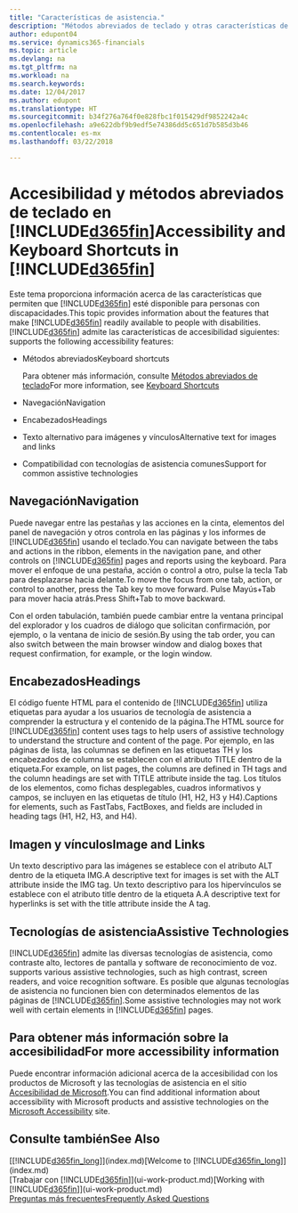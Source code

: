 ```yaml
---
title: "Características de asistencia."
description: "Métodos abreviados de teclado y otras características de asistencia."
author: edupont04
ms.service: dynamics365-financials
ms.topic: article
ms.devlang: na
ms.tgt_pltfrm: na
ms.workload: na
ms.search.keywords: 
ms.date: 12/04/2017
ms.author: edupont
ms.translationtype: HT
ms.sourcegitcommit: b34f276a764f0e828fbc1f015429df9852242a4c
ms.openlocfilehash: a9e622dbf9b9edf5e74386dd5c651d7b585d3b46
ms.contentlocale: es-mx
ms.lasthandoff: 03/22/2018

---
```

# <a name="accessibility-and-keyboard-shortcuts-in-included365finincludesd365finmdmd"></a><span data-ttu-id="1b6cb-103">Accesibilidad y métodos abreviados de teclado en [!INCLUDE[d365fin](includes/d365fin_md.md)]</span><span class="sxs-lookup"><span data-stu-id="1b6cb-103">Accessibility and Keyboard Shortcuts in [!INCLUDE[d365fin](includes/d365fin_md.md)]</span></span>
<span data-ttu-id="1b6cb-104">Este tema proporciona información acerca de las características que permiten que [!INCLUDE[d365fin](includes/d365fin_md.md)] esté disponible para personas con discapacidades.</span><span class="sxs-lookup"><span data-stu-id="1b6cb-104">This topic provides information about the features that make [!INCLUDE[d365fin](includes/d365fin_md.md)] readily available to people with disabilities.</span></span> [!INCLUDE[d365fin](includes/d365fin_md.md)]<span data-ttu-id="1b6cb-105"> admite las características de accesibilidad siguientes:</span><span class="sxs-lookup"><span data-stu-id="1b6cb-105"> supports the following accessibility features:</span></span>  

-   <span data-ttu-id="1b6cb-106">Métodos abreviados</span><span class="sxs-lookup"><span data-stu-id="1b6cb-106">Keyboard shortcuts</span></span>

    <span data-ttu-id="1b6cb-107">Para obtener más información, consulte [Métodos abreviados de teclado](keyboard-shortcuts.md)</span><span class="sxs-lookup"><span data-stu-id="1b6cb-107">For more information, see [Keyboard Shortcuts](keyboard-shortcuts.md)</span></span>

-   <span data-ttu-id="1b6cb-108">Navegación</span><span class="sxs-lookup"><span data-stu-id="1b6cb-108">Navigation</span></span>  

-   <span data-ttu-id="1b6cb-109">Encabezados</span><span class="sxs-lookup"><span data-stu-id="1b6cb-109">Headings</span></span>  

-   <span data-ttu-id="1b6cb-110">Texto alternativo para imágenes y vínculos</span><span class="sxs-lookup"><span data-stu-id="1b6cb-110">Alternative text for images and links</span></span>  

-   <span data-ttu-id="1b6cb-111">Compatibilidad con tecnologías de asistencia comunes</span><span class="sxs-lookup"><span data-stu-id="1b6cb-111">Support for common assistive technologies</span></span>  

<!-- moved to separate article
##  <a name="Keyboard"></a> Keyboard Shortcuts in the browser
 [!INCLUDE[d365fin](includes/d365fin_md.md)] supports the keyboard shortcuts that are supported by most web browsers. The keyboard shortcuts described here refer to the U.S. keyboard layout. The layout of the keys on other keyboards may not correspond exactly to the keys on a U.S. keyboard.  

|To do this|Press|  
|----------------|-----------|  
|To move focus to the next or previous control or element on a page, such as buttons, fields, or items in a list.|Tab, Shift+Tab|  
|To enable or access the element or control that is in focus.|Enter|  
|To scroll items up and down in a list.|Up Arrow, Down Arrow|  
|To scroll columns of an item left and right in a list.|Left Arrow, Right Arrow|  
|To open a drop-down list or look up a value for a field.|Alt+Down Arrow|  
|To move focus to the next element outside the list.|Ctrl + Enter|  
|To see the transactions that resulted in a calculated value in a field.|Alt+Right Arrow|  

-->

##  <a name="Navigation"></a> <span data-ttu-id="1b6cb-112">Navegación</span><span class="sxs-lookup"><span data-stu-id="1b6cb-112">Navigation</span></span>  
 <span data-ttu-id="1b6cb-113">Puede navegar entre las pestañas y las acciones en la cinta, elementos del panel de navegación y otros controla en las páginas y los informes de [!INCLUDE[d365fin](includes/d365fin_md.md)] usando el teclado.</span><span class="sxs-lookup"><span data-stu-id="1b6cb-113">You can navigate between the tabs and actions in the ribbon, elements in the navigation pane, and other controls on [!INCLUDE[d365fin](includes/d365fin_md.md)] pages and reports using the keyboard.</span></span> <span data-ttu-id="1b6cb-114">Para mover el enfoque de una pestaña, acción o control a otro, pulse la tecla Tab para desplazarse hacia delante.</span><span class="sxs-lookup"><span data-stu-id="1b6cb-114">To move the focus from one tab, action, or control to another, press the Tab key to move forward.</span></span> <span data-ttu-id="1b6cb-115">Pulse Mayús+Tab para mover hacia atrás.</span><span class="sxs-lookup"><span data-stu-id="1b6cb-115">Press Shift+Tab to move backward.</span></span>  

 <span data-ttu-id="1b6cb-116">Con el orden tabulación, también puede cambiar entre la ventana principal del explorador y los cuadros de diálogo que solicitan confirmación, por ejemplo, o la ventana de inicio de sesión.</span><span class="sxs-lookup"><span data-stu-id="1b6cb-116">By using the tab order, you can also switch between the main browser window and dialog boxes that request confirmation, for example, or the login window.</span></span>  

##  <a name="Headings"></a> <span data-ttu-id="1b6cb-117">Encabezados</span><span class="sxs-lookup"><span data-stu-id="1b6cb-117">Headings</span></span>  
 <span data-ttu-id="1b6cb-118">El código fuente HTML para el contenido de [!INCLUDE[d365fin](includes/d365fin_md.md)] utiliza etiquetas para ayudar a los usuarios de tecnología de asistencia a comprender la estructura y el contenido de la página.</span><span class="sxs-lookup"><span data-stu-id="1b6cb-118">The HTML source for [!INCLUDE[d365fin](includes/d365fin_md.md)] content uses tags to help users of assistive technology to understand the structure and content of the page.</span></span> <span data-ttu-id="1b6cb-119">Por ejemplo, en las páginas de lista, las columnas se definen en las etiquetas TH y los encabezados de columna se establecen con el atributo TITLE dentro de la etiqueta.</span><span class="sxs-lookup"><span data-stu-id="1b6cb-119">For example, on list pages, the columns are defined in TH tags and the column headings are set with TITLE attribute inside the tag.</span></span> <span data-ttu-id="1b6cb-120">Los títulos de los elementos, como fichas desplegables, cuadros informativos y campos, se incluyen en las etiquetas de título (H1, H2, H3 y H4).</span><span class="sxs-lookup"><span data-stu-id="1b6cb-120">Captions for elements, such as FastTabs, FactBoxes, and fields are included in heading tags (H1, H2, H3, and H4).</span></span>  

##  <a name="Images"></a> <span data-ttu-id="1b6cb-121">Imagen y vínculos</span><span class="sxs-lookup"><span data-stu-id="1b6cb-121">Image and Links</span></span>  
 <span data-ttu-id="1b6cb-122">Un texto descriptivo para las imágenes se establece con el atributo ALT dentro de la etiqueta IMG.</span><span class="sxs-lookup"><span data-stu-id="1b6cb-122">A descriptive text for images is set with the ALT attribute inside the IMG tag.</span></span> <span data-ttu-id="1b6cb-123">Un texto descriptivo para los hipervínculos se establece con el atributo title dentro de la etiqueta A.</span><span class="sxs-lookup"><span data-stu-id="1b6cb-123">A descriptive text for hyperlinks is set with the title attribute inside the A tag.</span></span>  

##  <a name="AssistiveTech"></a> <span data-ttu-id="1b6cb-124">Tecnologías de asistencia</span><span class="sxs-lookup"><span data-stu-id="1b6cb-124">Assistive Technologies</span></span>  
[!INCLUDE[d365fin](includes/d365fin_md.md)]<span data-ttu-id="1b6cb-125"> admite las diversas tecnologías de asistencia, como contraste alto, lectores de pantalla y software de reconocimiento de voz.</span><span class="sxs-lookup"><span data-stu-id="1b6cb-125"> supports various assistive technologies, such as high contrast, screen readers, and voice recognition software.</span></span> <span data-ttu-id="1b6cb-126">Es posible que algunas tecnologías de asistencia no funcionen bien con determinados elementos de las páginas de [!INCLUDE[d365fin](includes/d365fin_md.md)].</span><span class="sxs-lookup"><span data-stu-id="1b6cb-126">Some assistive technologies may not work well with certain elements in [!INCLUDE[d365fin](includes/d365fin_md.md)] pages.</span></span>  

## <a name="for-more-accessibility-information"></a><span data-ttu-id="1b6cb-127">Para obtener más información sobre la accesibilidad</span><span class="sxs-lookup"><span data-stu-id="1b6cb-127">For more accessibility information</span></span>  
<span data-ttu-id="1b6cb-128">Puede encontrar información adicional acerca de la accesibilidad con los productos de Microsoft y las tecnologías de asistencia en el sitio [Accesibilidad de Microsoft](http://go.microsoft.com/fwlink/?LinkId=262160).</span><span class="sxs-lookup"><span data-stu-id="1b6cb-128">You can find additional information about accessibility with Microsoft products and assistive technologies on the [Microsoft Accessibility](http://go.microsoft.com/fwlink/?LinkId=262160) site.</span></span>

## <a name="see-also"></a><span data-ttu-id="1b6cb-129">Consulte también</span><span class="sxs-lookup"><span data-stu-id="1b6cb-129">See Also</span></span>
<span data-ttu-id="1b6cb-130">[[!INCLUDE[d365fin_long](includes/d365fin_long_md.md)]](index.md)</span><span class="sxs-lookup"><span data-stu-id="1b6cb-130">[Welcome to [!INCLUDE[d365fin_long](includes/d365fin_long_md.md)]](index.md)</span></span>  
<span data-ttu-id="1b6cb-131">[Trabajar con [!INCLUDE[d365fin](includes/d365fin_md.md)]](ui-work-product.md)</span><span class="sxs-lookup"><span data-stu-id="1b6cb-131">[Working with [!INCLUDE[d365fin](includes/d365fin_md.md)]](ui-work-product.md)</span></span>  
[<span data-ttu-id="1b6cb-132">Preguntas más frecuentes</span><span class="sxs-lookup"><span data-stu-id="1b6cb-132">Frequently Asked Questions</span></span>](across-faq.md)  

